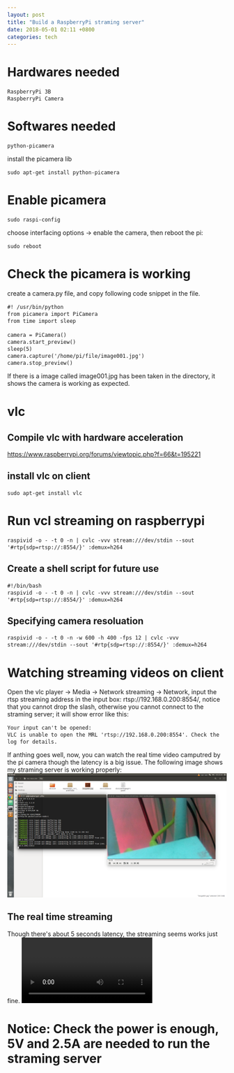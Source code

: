 ```yaml
---
layout: post
title: "Build a RaspberryPi straming server"
date: 2018-05-01 02:11 +0800
categories: tech
---
```


# Hardwares needed
```
RaspberryPi 3B
RaspberryPi Camera
```

# Softwares needed
```
python-picamera
```
install the picamera lib
```
sudo apt-get install python-picamera
```

# Enable picamera
```
sudo raspi-config
```
choose interfacing options -> enable the camera, then reboot the pi:
```
sudo reboot
```

# Check the picamera is working
create a camera.py file, and copy following code snippet in the file.
```
#! /usr/bin/python
from picamera import PiCamera
from time import sleep

camera = PiCamera()
camera.start_preview()
sleep(5)
camera.capture('/home/pi/file/image001.jpg')
camera.stop_preview()
```
If there is a image called image001.jpg has been taken in the directory, it shows the
camera is working as expected.

# vlc
## Compile vlc with hardware acceleration
https://www.raspberrypi.org/forums/viewtopic.php?f=66&t=195221
## install vlc on client
```
sudo apt-get install vlc
```
# Run vcl streaming on raspberrypi
```
raspivid -o - -t 0 -n | cvlc -vvv stream:///dev/stdin --sout '#rtp{sdp=rtsp://:8554/}' :demux=h264
```
## Create a shell script for future use
```
#!/bin/bash
raspivid -o - -t 0 -n | cvlc -vvv stream:///dev/stdin --sout '#rtp{sdp=rtsp://:8554/}' :demux=h264
```
## Specifying camera resoluation
```
raspivid -o - -t 0 -n -w 600 -h 400 -fps 12 | cvlc -vvv stream:///dev/stdin --sout '#rtp{sdp=rtsp://:8554/}' :demux=h264
```

# Watching streaming videos on client
Open the vlc player -> Media -> Network streaming -> Network, input the rtsp streaming
address in the input box: rtsp://192.168.0.200:8554/, notice that you cannot drop the slash, otherwise
you cannot connect to the straming server; it will show error like this:
```
Your input can't be opened:
VLC is unable to open the MRL 'rtsp://192.168.0.200:8554'. Check the log for details.
```
If anthing goes well, now, you can watch the real time video camputred by the pi camera though the latency
is a big issue. The following image shows my straming server is working properly:
[![](/assets/images/2018-05-01/in-streaming.png)](/assets/images/2018-05-01/in-streaming.png)

## The real time streaming
Though there's about 5 seconds latency, the streaming seems works just fine.
<video controls autoplay>
    <source src="/assets/videos/2018-05-01/rasp-vlc-streaming-sample.mp4" type="video/mp4"/>
</video>

# Notice: Check the power is enough, 5V and 2.5A are needed to run the straming server